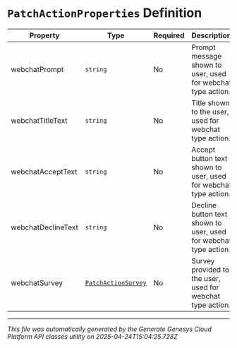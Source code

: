 # `PatchActionProperties` Definition

| Property | Type | Required | Description |
|----------|------|----------|-------------|
| webchatPrompt | `string` | No | Prompt message shown to user, used for webchat type action. |
| webchatTitleText | `string` | No | Title shown to the user, used for webchat type action. |
| webchatAcceptText | `string` | No | Accept button text shown to user, used for webchat type action. |
| webchatDeclineText | `string` | No | Decline button text shown to user, used for webchat type action. |
| webchatSurvey | [`PatchActionSurvey`](patchactionsurvey-definition.md) | No | Survey provided to the user, used for webchat type action. |

---

*This file was automatically generated by the Generate Genesys Cloud Platform API classes utility on 2025-04-24T15:04:25.728Z*